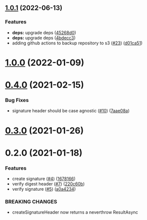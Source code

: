 ## [1.0.1](https://github.com/mattrglobal/http-signatures/compare/1.0.0...1.0.1) (2022-06-13)


### Features

* **deps:** upgrade deps ([45268d0](https://github.com/mattrglobal/http-signatures/commit/45268d0881bf595b4fdb6f0a158fd39edee801a7))
* **deps:** upgrade deps ([4bdecc3](https://github.com/mattrglobal/http-signatures/commit/4bdecc3e7d010ecc8ef1b7a8599798f54632ec65))
* adding github actions to backup repository to s3 ([#23](https://github.com/mattrglobal/http-signatures/issues/23)) ([d01ca51](https://github.com/mattrglobal/http-signatures/commit/d01ca51152286c90d63e2aadf8b062590ddbac96))



# [1.0.0](https://github.com/mattrglobal/http-signatures/compare/0.4.0...1.0.0) (2022-01-09)



# [0.4.0](https://github.com/mattrglobal/http-signatures/compare/0.3.0...0.4.0) (2021-02-15)


### Bug Fixes

*  signature header should be case agnostic  ([#10](https://github.com/mattrglobal/http-signatures/issues/10)) ([7aae08a](https://github.com/mattrglobal/http-signatures/commit/7aae08a45d05d039a1d441f0daeb81ad2e87c7f3))



# [0.3.0](https://github.com/mattrglobal/http-signatures/compare/0.2.0...0.3.0) (2021-01-26)



# 0.2.0 (2021-01-18)


### Features

* create signature ([#4](https://github.com/mattrglobal/http-signatures/issues/4)) ([1678166](https://github.com/mattrglobal/http-signatures/commit/167816620c2050b48eeffa9ba1e591038931c7cb))
* verify digest header ([#7](https://github.com/mattrglobal/http-signatures/issues/7)) ([220c60b](https://github.com/mattrglobal/http-signatures/commit/220c60b0f95c8ff9bd1419aa670a63fcc95b945f))
* verify signature ([#5](https://github.com/mattrglobal/http-signatures/issues/5)) ([a0a4234](https://github.com/mattrglobal/http-signatures/commit/a0a42342fc8d6da48ba695c01e9a6819ee6852fd))


### BREAKING CHANGES

* createSignatureHeader now returns a neverthrow ResultAsync



